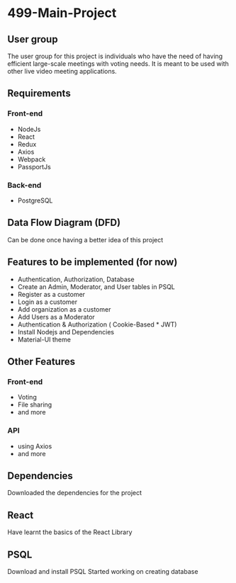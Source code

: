 # 499-Main-Project

## User group
The user group for this project is individuals who have the need of having efficient large-scale meetings with voting needs. It is meant to be used with other live video meeting applications.

## Requirements
### Front-end
- NodeJs
- React
- Redux
- Axios
- Webpack
- PassportJs
### Back-end
- PostgreSQL

## Data Flow Diagram (DFD)
Can be done once having a better idea of this project

## Features to be implemented (for now)
- Authentication, Authorization, Database
- Create an Admin, Moderator, and User tables in PSQL
- Register as a customer
- Login as a customer
- Add organization as a customer
- Add Users as a Moderator 
- Authentication & Authorization ( Cookie-Based * JWT)
- Install Nodejs and Dependencies
- Material-UI theme

## Other Features
### Front-end 
- Voting
- File sharing
- and more
### API
- using Axios
- and more
## Dependencies
Downloaded the dependencies for the project

## React
Have learnt the basics of the React Library

## PSQL
Download and install PSQL
Started working on creating database
